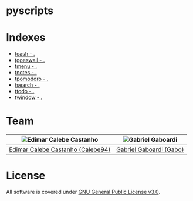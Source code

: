 # pyscripts

# Indexes

* [tcash - .](tcash/README.md)
* [tgoeswall - .](tgoeswall/README.md)
* [tmenu - .](tmenu/README.md)
* [tnotes - .](tnotes/README.md)
* [tpomodoro - .](tpomodoro/README.md)
* [tsearch - .](tsearch/README.md)
* [ttodo - .](ttdodo/README.md)
* [twindow - .](twindow/README.md)

# Team

| <img src="https://github.com/Calebe94.png?size=200" alt="Edimar Calebe Castanho"> | <img src="https://github.com/gbgabo.png?size=200" alt="Gabriel Gaboardi"> | 
|:---------------------------------------------------------------------------------:|:-------------------------------------------------------------------------:|
| [Edimar Calebe Castanho (Calebe94)](https://github.com/Calebe94)                  | [Gabriel Gaboardi (Gabo)](https://github.com/gbgabo)                      |

# License

All software is covered under [GNU General Public License v3.0](https://www.gnu.org/licenses/gpl-3.0.en.html).
